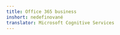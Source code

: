 ```yaml
---
title: Office 365 business
inshort: nedefinované
translator: Microsoft Cognitive Services
---
```




